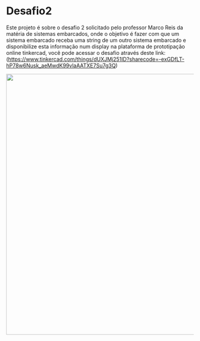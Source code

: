 # Desafio2

Este projeto é sobre o desafio 2 solicitado pelo professor Marco Reis da matéria de sistemas embarcados, onde o objetivo é fazer com que um sistema embarcado receba uma string de um outro sistema embarcado e disponibilize esta informação num display na plataforma de prototipação online tinkercad, você pode acessar o desafio através deste link:(https://www.tinkercad.com/things/dUXJMj251ID?sharecode=-exGDfLT-hP78w6Nusk_aeMwdK99vlaAATXE7Su7g3Q)  

<div align="center">
  
<img src="https://user-images.githubusercontent.com/93741675/169942047-e0e3b90f-8d28-4312-996a-bbd416109f7a.png" width="700px" />
  
</div>
